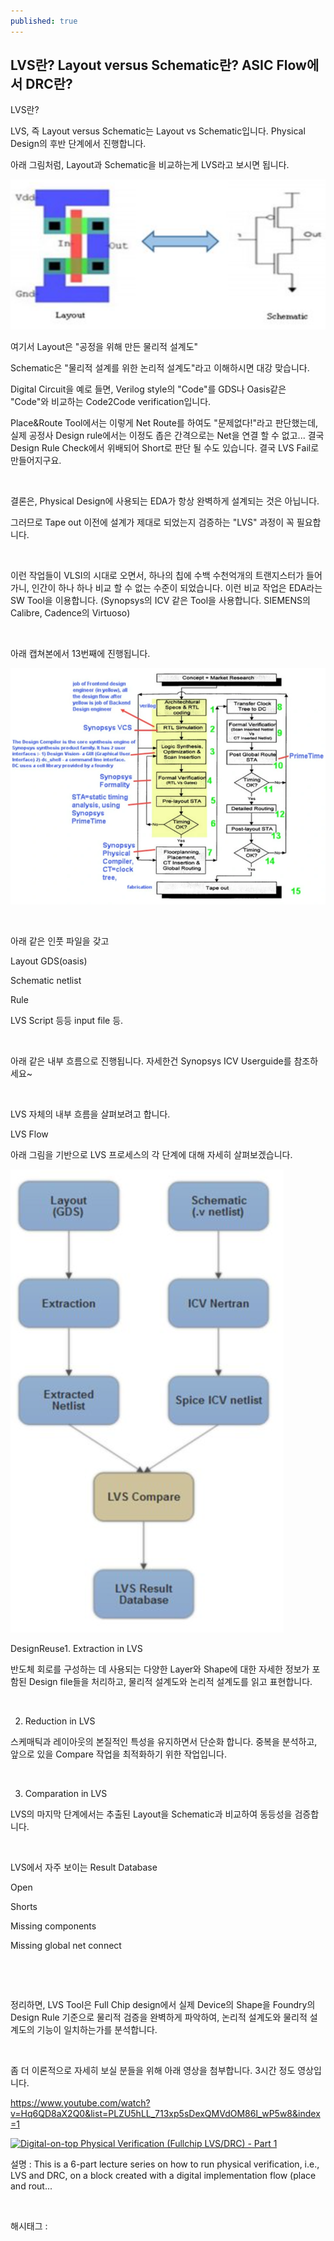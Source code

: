 ```yaml
---
published: true
---
```

## LVS란? Layout versus Schematic란? ASIC Flow에서 DRC란?

LVS란?

LVS, 즉 Layout versus Schematic는 Layout vs Schematic입니다. Physical Design의 후반 단계에서 진행합니다.

아래 그림처럼, Layout과 Schematic을 비교하는게 LVS라고 보시면 됩니다.

![0](/assets/img/223386321077/0.png)

여기서 Layout은 "공정을 위해 만든 물리적 설계도"

Schematic은 "물리적 설계를 위한 논리적 설계도"라고 이해하시면 대강 맞습니다.

Digital Circuit을 예로 들면, Verilog style의 "Code"를 GDS나 Oasis같은 "Code"와 비교하는 Code2Code verification입니다.

Place&Route Tool에서는 이렇게 Net Route를 하여도 "문제없다!"라고 판단했는데, 실제 공정사 Design rule에서는 이정도 좁은 간격으로는 Net을 연결 할 수 없고... 결국 Design Rule Check에서 위배되어 Short로 판단 될 수도 있습니다. 결국 LVS Fail로 만들어지구요.

​

결론은, Physical Design에 사용되는 EDA가 항상 완벽하게 설계되는 것은 아닙니다.

그러므로 Tape out 이전에 설계가 제대로 되었는지 검증하는 "LVS" 과정이 꼭 필요합니다.

​

이런 작업들이 VLSI의 시대로 오면서, 하나의 칩에 수백 수천억개의 트랜지스터가 들어가니, 인간이 하나 하나 비교 할 수 없는 수준이 되었습니다. 이런 비교 작업은 EDA라는 SW Tool을 이용합니다. (Synopsys의 ICV 같은 Tool을 사용합니다. SIEMENS의 Calibre, Cadence의 Virtuoso)

​

아래 캡쳐본에서 13번째에 진행됩니다.

![1](/assets/img/223386321077/1.png)

​

아래 같은 인풋 파일을 갖고

Layout GDS(oasis)

Schematic netlist

Rule

LVS Script 등등 input file 등.

​

아래 같은 내부 흐름으로 진행됩니다. 자세한건 Synopsys ICV Userguide를 참조하세요~

​

LVS 자체의 내부 흐름을 살펴보려고 합니다.

LVS Flow

아래 그림을 기반으로 LVS 프로세스의 각 단계에 대해 자세히 살펴보겠습니다.

![2](/assets/img/223386321077/2.png)

DesignReuse1. Extraction in LVS

반도체 회로를 구성하는 데 사용되는 다양한 Layer와 Shape에 대한 자세한 정보가 포함된 Design file들을 처리하고, 물리적 설계도와 논리적 설계도를 읽고 표현합니다.

​

2. Reduction in LVS

스케매틱과 레이아웃의 본질적인 특성을 유지하면서 단순화 합니다. 중복을 분석하고, 앞으로 있을 Compare 작업을 최적화하기 위한 작업입니다.

​

3. Comparation in LVS

LVS의 마지막 단계에서는 추출된 Layout을 Schematic과 비교하여 동등성을 검증합니다. 

​

LVS에서 자주 보이는 Result Database

Open

Shorts

Missing components

Missing global net connect

​

​

정리하면,  LVS Tool은 Full Chip design에서 실제 Device의 Shape을 Foundry의 Design Rule 기준으로 물리적 검증을 완벽하게 파악하여, 논리적 설계도와 물리적 설계도의 기능이 일치하는가를 분석합니다.

​

좀 더 이론적으로 자세히 보실 분들을 위해 아래 영상을 첨부합니다. 3시간 정도 영상입니다.

https://www.youtube.com/watch?v=Hq6QD8aX2Q0&list=PLZU5hLL_713xp5sDexQMVdOM86l_wP5w8&index=1

[![Digital-on-top Physical Verification (Fullchip LVS/DRC) - Part 1](https://i.ytimg.com/vi/Hq6QD8aX2Q0/hqdefault.jpg)](https://www.youtube.com/watch?v=Hq6QD8aX2Q0&list=PLZU5hLL_713xp5sDexQMVdOM86l_wP5w8&index=1)

설명 : This is a 6-part lecture series on how to run physical verification, i.e., LVS and DRC, on a block created with a digital implementation flow (place and rout...

​

 해시태그 : 